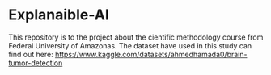 # Explanaible-AI
This repository is to the project about the cientific methodology course from Federal University of Amazonas.
The dataset have used in this study can find out here:
https://www.kaggle.com/datasets/ahmedhamada0/brain-tumor-detection
